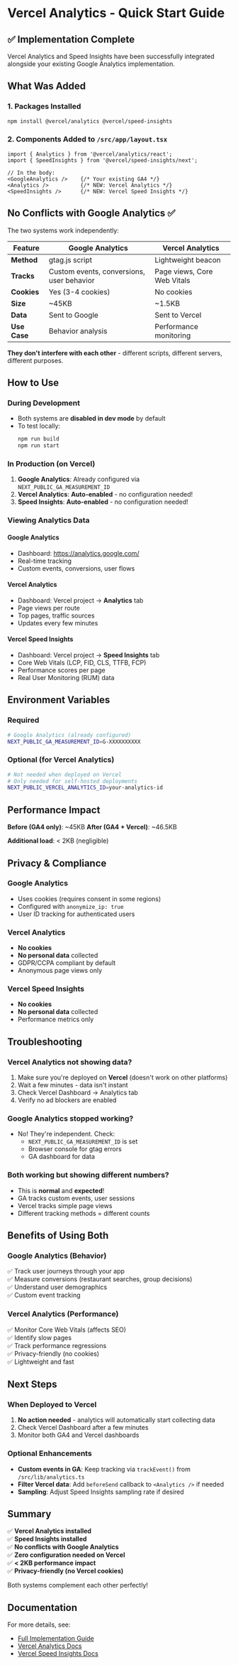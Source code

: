 # Vercel Analytics - Quick Start Guide

## ✅ Implementation Complete

Vercel Analytics and Speed Insights have been successfully integrated alongside your existing Google Analytics implementation.

## What Was Added

### 1. Packages Installed

```bash
npm install @vercel/analytics @vercel/speed-insights
```

### 2. Components Added to `/src/app/layout.tsx`

```tsx
import { Analytics } from '@vercel/analytics/react';
import { SpeedInsights } from '@vercel/speed-insights/next';

// In the body:
<GoogleAnalytics />    {/* Your existing GA4 */}
<Analytics />          {/* NEW: Vercel Analytics */}
<SpeedInsights />      {/* NEW: Vercel Speed Insights */}
```

## No Conflicts with Google Analytics ✅

The two systems work independently:

| Feature      | Google Analytics                          | Vercel Analytics            |
| ------------ | ----------------------------------------- | --------------------------- |
| **Method**   | gtag.js script                            | Lightweight beacon          |
| **Tracks**   | Custom events, conversions, user behavior | Page views, Core Web Vitals |
| **Cookies**  | Yes (3-4 cookies)                         | No cookies                  |
| **Size**     | ~45KB                                     | ~1.5KB                      |
| **Data**     | Sent to Google                            | Sent to Vercel              |
| **Use Case** | Behavior analysis                         | Performance monitoring      |

**They don't interfere with each other** - different scripts, different servers, different purposes.

## How to Use

### During Development

- Both systems are **disabled in dev mode** by default
- To test locally:
  ```bash
  npm run build
  npm run start
  ```

### In Production (on Vercel)

1. **Google Analytics**: Already configured via `NEXT_PUBLIC_GA_MEASUREMENT_ID`
2. **Vercel Analytics**: **Auto-enabled** - no configuration needed!
3. **Speed Insights**: **Auto-enabled** - no configuration needed!

### Viewing Analytics Data

#### Google Analytics

- Dashboard: https://analytics.google.com/
- Real-time tracking
- Custom events, conversions, user flows

#### Vercel Analytics

- Dashboard: Vercel project → **Analytics** tab
- Page views per route
- Top pages, traffic sources
- Updates every few minutes

#### Vercel Speed Insights

- Dashboard: Vercel project → **Speed Insights** tab
- Core Web Vitals (LCP, FID, CLS, TTFB, FCP)
- Performance scores per page
- Real User Monitoring (RUM) data

## Environment Variables

### Required

```bash
# Google Analytics (already configured)
NEXT_PUBLIC_GA_MEASUREMENT_ID=G-XXXXXXXXXX
```

### Optional (for Vercel Analytics)

```bash
# Not needed when deployed on Vercel
# Only needed for self-hosted deployments
NEXT_PUBLIC_VERCEL_ANALYTICS_ID=your-analytics-id
```

## Performance Impact

**Before (GA4 only)**: ~45KB
**After (GA4 + Vercel)**: ~46.5KB

**Additional load**: < 2KB (negligible)

## Privacy & Compliance

### Google Analytics

- Uses cookies (requires consent in some regions)
- Configured with `anonymize_ip: true`
- User ID tracking for authenticated users

### Vercel Analytics

- **No cookies**
- **No personal data** collected
- GDPR/CCPA compliant by default
- Anonymous page views only

### Vercel Speed Insights

- **No cookies**
- **No personal data** collected
- Performance metrics only

## Troubleshooting

### Vercel Analytics not showing data?

1. Make sure you're deployed on **Vercel** (doesn't work on other platforms)
2. Wait a few minutes - data isn't instant
3. Check Vercel Dashboard → Analytics tab
4. Verify no ad blockers are enabled

### Google Analytics stopped working?

- No! They're independent. Check:
  - `NEXT_PUBLIC_GA_MEASUREMENT_ID` is set
  - Browser console for gtag errors
  - GA dashboard for data

### Both working but showing different numbers?

- This is **normal** and **expected**!
- GA tracks custom events, user sessions
- Vercel tracks simple page views
- Different tracking methods = different counts

## Benefits of Using Both

### Google Analytics (Behavior)

✅ Track user journeys through your app  
✅ Measure conversions (restaurant searches, group decisions)  
✅ Understand user demographics  
✅ Custom event tracking

### Vercel Analytics (Performance)

✅ Monitor Core Web Vitals (affects SEO)  
✅ Identify slow pages  
✅ Track performance regressions  
✅ Privacy-friendly (no cookies)  
✅ Lightweight and fast

## Next Steps

### When Deployed to Vercel

1. **No action needed** - analytics will automatically start collecting data
2. Check Vercel Dashboard after a few minutes
3. Monitor both GA4 and Vercel dashboards

### Optional Enhancements

- **Custom events in GA**: Keep tracking via `trackEvent()` from `/src/lib/analytics.ts`
- **Filter Vercel data**: Add `beforeSend` callback to `<Analytics />` if needed
- **Sampling**: Adjust Speed Insights sampling rate if desired

## Summary

✅ **Vercel Analytics installed**  
✅ **Speed Insights installed**  
✅ **No conflicts with Google Analytics**  
✅ **Zero configuration needed on Vercel**  
✅ **< 2KB performance impact**  
✅ **Privacy-friendly (no Vercel cookies)**

Both systems complement each other perfectly!

## Documentation

For more details, see:

- [Full Implementation Guide](./VERCEL_ANALYTICS_IMPLEMENTATION.md)
- [Vercel Analytics Docs](https://vercel.com/docs/analytics)
- [Vercel Speed Insights Docs](https://vercel.com/docs/speed-insights)
